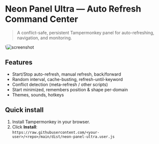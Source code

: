 # Neon Panel Ultra — Auto Refresh Command Center

> A conflict-safe, persistent Tampermonkey panel for auto-refreshing, navigation, and monitoring.

\\![screenshot](assets/screenshot.png)

## Features
- Start/Stop auto-refresh, manual refresh, back/forward
- Random interval, cache-busting, refresh-until-keyword
- Conflict detection (meta-refresh / other scripts)
- Start minimized, remembers position & shape per-domain
- Themes, sounds, hotkeys

## Quick install
1. Install Tampermonkey in your browser.
2. Click **Install**:  
   `https://raw.githubusercontent.com/<your-user>/<repo>/main/dist/neon-panel-ultra.user.js`
